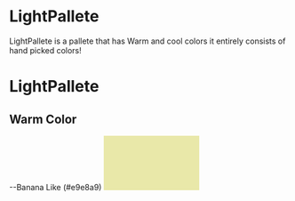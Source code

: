 # LightPallete
LightPallete is a pallete that has Warm and cool colors  it entirely  consists of hand picked colors!

# LightPallete

## Warm Color

--Banana Like (#e9e8a9)
![Color Image](banana.png)

